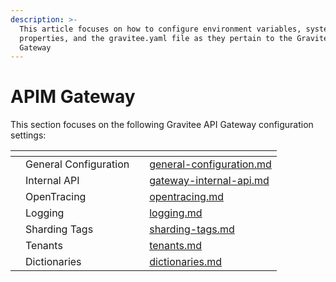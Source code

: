 ```yaml
---
description: >-
  This article focuses on how to configure environment variables, system
  properties, and the gravitee.yaml file as they pertain to the Gravitee API
  Gateway
---
```


# APIM Gateway

This section focuses on the following Gravitee API Gateway configuration settings:

<table data-view="cards"><thead><tr><th></th><th></th><th></th><th data-hidden data-card-target data-type="content-ref"></th></tr></thead><tbody><tr><td></td><td>General Configuration</td><td></td><td><a href="general-configuration.md">general-configuration.md</a></td></tr><tr><td></td><td>Internal API</td><td></td><td><a href="gateway-internal-api.md">gateway-internal-api.md</a></td></tr><tr><td></td><td>OpenTracing</td><td></td><td><a href="opentracing.md">opentracing.md</a></td></tr><tr><td></td><td>Logging</td><td></td><td><a href="logging.md">logging.md</a></td></tr><tr><td></td><td>Sharding Tags</td><td></td><td><a href="sharding-tags.md">sharding-tags.md</a></td></tr><tr><td></td><td>Tenants</td><td></td><td><a href="tenants.md">tenants.md</a></td></tr><tr><td></td><td>Dictionaries</td><td></td><td><a href="dictionaries.md">dictionaries.md</a></td></tr></tbody></table>
